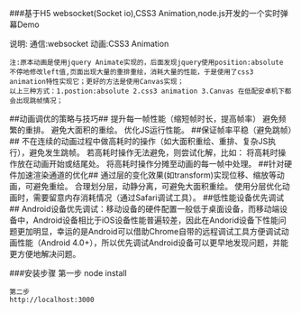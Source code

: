 ###基于H5 websocket(Socket io),CSS3 Animation,node.js开发的一个实时弹幕Demo

说明:
通信:websocket
动画:CSS3 Animation

	注:原本动画是使用jquery Animate实现的，后面发现jquery使用position:absolute
	不停地修改left值,页面出现大量的重排重绘，消耗大量的性能，于是使用了css3
	animation特性实现它；更好的方法是使用Canvas实现；
	以上三种方式：1.postion:absolute 2.css3 animation 3.Canvas 在低配安卓机下都会出现跳帧情况；

##动画调优的策略与技巧##
	提升每一帧性能（缩短帧时长，提高帧率）
	避免频繁的重排。
	避免大面积的重绘。
	优化JS运行性能。
##保证帧率平稳（避免跳帧）##
	不在连续的动画过程中做高耗时的操作（如大面积重绘、重排、复杂JS执行），避免发生跳帧。
	若高耗时操作无法避免，则尝试化解，比如：
	将高耗时操作放在动画开始或结尾处。
	将高耗时操作分摊至动画的每一帧中处理。
##针对硬件加速渲染通道的优化##
	通过层的变化效果(如transform)实现位移、缩放等动画，可避免重绘。
	合理划分层，动静分离，可避免大面积重绘。
	使用分层优化动画时，需要留意内存消耗情况（通过Safari调试工具）。
##低性能设备优先调试##
	Android设备优先调试：移动设备的硬件配置一般低于桌面设备，而移动端设备中，Android设备相比于iOS设备性能普遍较差，因此在Andorid设备下性能问题更加明显，幸运的是Android可以借助Chrome自带的远程调试工具方便调试动画性能（Android 4.0+），所以优先调试Android设备可以更早地发现问题，并能更方便地解决问题。

###安装步骤
	第一步
	node install

	第二步
	http://localhost:3000

